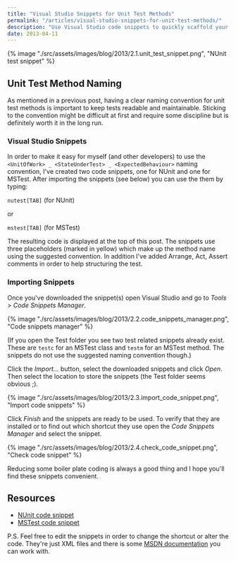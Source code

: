 ```yaml
---
title: "Visual Studio Snippets for Unit Test Methods"
permalink: "/articles/visual-studio-snippets-for-unit-test-methods/"
description: "Use Visual Studio code snippets to quickly scaffold your unit test methods."
date: 2013-04-11
---
```


{% image "./src/assets/images/blog/2013/2.1.unit_test_snippet.png", "NUnit test snippet" %}

## Unit Test Method Naming
As mentioned in a previous post, having a clear naming convention for unit test methods is important to keep tests readable and maintainable. Sticking to the convention might be difficult at first and require some discipline but is definitely worth it in the long run.

### Visual Studio Snippets
In order to make it easy for myself (and other developers) to use the `<UnitOfWork> _ <StateUnderTest> _ <ExpectedBehaviour>` naming convention, I've created two code snippets, one for NUnit and one for MSTest.
After importing the snippets (see below) you can use the them by typing:

`nutest[TAB]` (for NUnit) 

or 

`mstest[TAB]` (for MSTest)

The resulting code is displayed at the top of this post. The snippets use three placeholders (marked in yellow) which make up the method name using the suggested convention. In addition I've added Arrange, Act, Assert comments in order to help structuring the test.

### Importing Snippets
Once you've downloaded the snippet(s) open Visual Studio and go to _Tools > Code Snippets Manager_.

{% image "./src/assets/images/blog/2013/2.2.code_snippets_manager.png", "Code snippets manager" %}

(If you open the Test folder you see two test related snippets already exist. These are `testc` for an MSTest class and `testm` for an MSTest method. The snippets do not use the suggested naming convention though.)

Click the _Import..._ button, select the downloaded snippets and click _Open_. Then select the location to store the snippets (the Test folder seems obvious ;).

{% image "./src/assets/images/blog/2013/2.3.import_code_snippet.png", "Import code snippets" %}

Click _Finish_ and the snippets are ready to be used. To verify that they are installed or to find out which shortcut they use open the _Code Snippets Manager_ and select the snippet.

{% image "./src/assets/images/blog/2013/2.4.check_code_snippet.png", "Check code snippet" %}

Reducing some boiler plate coding is always a good thing and I hope you'll find these snippets convenient.

## Resources
- [NUnit code snippet](https://www.dropbox.com/s/86kpsnagd7ftgtc/nunit_testmethod.snippet)
- [MSTest code snippet](https://www.dropbox.com/s/870fi15c4oik5qo/ms_testmethod.snippet)

P.S. Feel free to edit the snippets in order to change the shortcut or alter the code. They're just XML files and there is some [MSDN documentation](http://msdn.microsoft.com/en-us/library/ms165394.aspx) you can work with.